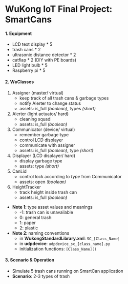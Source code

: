 # WuKong IoT Final Project: SmartCans

#### 1. Equipment
* LCD text display * 5
* trash cans * 2
* ultrasonic distance detector * 2
* catflap * 2 (DIY with PE boards)
* LED light bulb * 5
* Raspberry pi * 5

#### 2. WuClasses
1. Assigner (master/ virtual)
    * keep track of all trash cans & garbage types
    * notify Alerter to change status
    * assets: is_full *(boolean)*, types *(short)*
2. Alerter (light actuator/ hard)
    * cleaning squad
    * assets: is_full *(boolean)*
3. Communicator (device/ virtual)
    * remember garbage type
    * control LCD displayer
    * communicate with assigner
    * assets: is_full *(boolean)*, type *(short)*
4. Displayer (LCD displayer/ hard)
    * display garbage type
    * assets: type *(short)*
5. CanLid
    * control lock according to *type* from Communicator
    * assets: open *(boolean)*
5. HeightTracker
    * track height inside trash can
    * assets: is_full *(boolean)*
* **Note 1**: type asset values and meanings
    * -1: trash can is unavailable
    * 0: general trash
    * 1: paper
    * 2: plastic
* **Note 2**: naming conventions
	* in **WukongStandardLibrary.xml**: `SC_[Class_Name]`
	* in **udpdevice**: `udpdevice_sc_[class_name].py`
	* initialization functions: `[Class_Name]()`

#### 3. Scenario & Operation
* Simulate 5 trash cans running on SmartCan application
* **Scenario**: 2-3 types of trash
 
